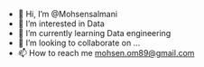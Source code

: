 - 👋 Hi, I’m @Mohsensalmani
- 👀 I’m interested in Data
- 🌱 I’m currently learning Data engineering
- 💞️ I’m looking to collaborate on ...
- 📫 How to reach me mohsen.om89@gmail.com

<!---
Mohsensalmani/Mohsensalmani is a ✨ special ✨ repository because its `README.md` (this file) appears on your GitHub profile.
You can click the Preview link to take a look at your changes.
--->
